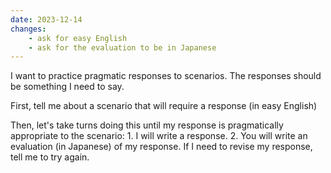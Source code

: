 ```yaml
---
date: 2023-12-14
changes:
    - ask for easy English
    - ask for the evaluation to be in Japanese
---
```


I want to practice pragmatic responses to scenarios. The responses should be something I need to say.

First, tell me about a scenario that will require a response (in easy English)

Then, let's take turns doing this until my response is pragmatically appropriate to the scenario:
    1. I will write a response.
    2. You will write an evaluation (in Japanese) of my response. If I need to revise my response, tell me  to try again.
